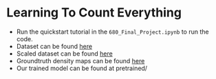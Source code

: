 # Learning To Count Everything

- Run the quickstart tutorial in the `680_Final_Project.ipynb` to run the code.
- Dataset can be found [here](https://drive.google.com/drive/folders/1OyWLO9ysCCZkGnQdwYhIKbU0ixk_73Zj?usp=sharing)
- Scaled dataset can be found [here](https://drive.google.com/drive/folders/1Cus6rW-Rqy2a62qYSL3Pf0DBI4dheGt-?usp=sharing)
- Groundtruth density maps can be found [here](https://drive.google.com/drive/folders/1sC1HYSp8ntKigpAHjMAZZxldXB9YedZT?usp=sharing)
- Our trained model can be found at pretrained/

